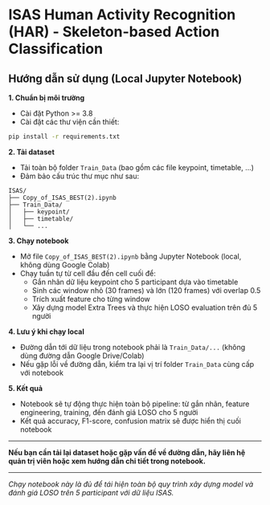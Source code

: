 # ISAS Human Activity Recognition (HAR) - Skeleton-based Action Classification

## Hướng dẫn sử dụng (Local Jupyter Notebook)

**1. Chuẩn bị môi trường**
- Cài đặt Python >= 3.8
- Cài đặt các thư viện cần thiết:
```bash
pip install -r requirements.txt
```

**2. Tải dataset**
- Tải toàn bộ folder `Train_Data` (bao gồm các file keypoint, timetable, ...)
- Đảm bảo cấu trúc thư mục như sau:
```
ISAS/
├── Copy_of_ISAS_BEST(2).ipynb
├── Train_Data/
│   ├── keypoint/
│   ├── timetable/
│   └── ...
```

**3. Chạy notebook**
- Mở file `Copy_of_ISAS_BEST(2).ipynb` bằng Jupyter Notebook (local, không dùng Google Colab)
- Chạy tuần tự từ cell đầu đến cell cuối để:
  - Gắn nhãn dữ liệu keypoint cho 5 participant dựa vào timetable
  - Sinh các window nhỏ (30 frames) và lớn (120 frames) với overlap 0.5
  - Trích xuất feature cho từng window
  - Xây dựng model Extra Trees và thực hiện LOSO evaluation trên đủ 5 người

**4. Lưu ý khi chạy local**
- Đường dẫn tới dữ liệu trong notebook phải là `Train_Data/...` (không dùng đường dẫn Google Drive/Colab)
- Nếu gặp lỗi về đường dẫn, kiểm tra lại vị trí folder `Train_Data` cùng cấp với notebook

**5. Kết quả**
- Notebook sẽ tự động thực hiện toàn bộ pipeline: từ gắn nhãn, feature engineering, training, đến đánh giá LOSO cho 5 người
- Kết quả accuracy, F1-score, confusion matrix sẽ được hiển thị cuối notebook

---

**Nếu bạn cần tải lại dataset hoặc gặp vấn đề về đường dẫn, hãy liên hệ quản trị viên hoặc xem hướng dẫn chi tiết trong notebook.**

---

*Chạy notebook này là đủ để tái hiện toàn bộ quy trình xây dựng model và đánh giá LOSO trên 5 participant với dữ liệu ISAS.* 